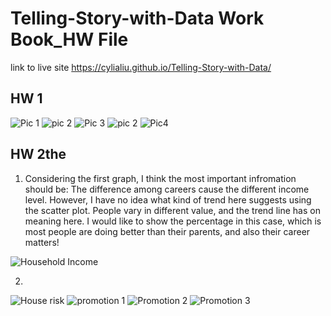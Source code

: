 # Telling-Story-with-Data Work Book_HW File

link to live site https://cylialiu.github.io/Telling-Story-with-Data/


## HW 1
![Pic 1](https://user-images.githubusercontent.com/51921356/60908746-a0c42700-a24a-11e9-9709-30286b6e48ef.jpg)
![pic 2](https://user-images.githubusercontent.com/51921356/60908749-a1f55400-a24a-11e9-9df1-055debbb148d.jpg)
![Pic 3](https://user-images.githubusercontent.com/51921356/60908754-a4f04480-a24a-11e9-8df8-578acfe86cdc.jpg)
![pic 2](https://user-images.githubusercontent.com/51921356/60908756-a588db00-a24a-11e9-8543-3a143f0b605a.jpg)
![Pic4](https://user-images.githubusercontent.com/51921356/60908761-a6ba0800-a24a-11e9-9c77-52ff82caf168.jpg)

## HW 2the 
1. Considering the first graph, I think the most important infromation should be: The difference among careers cause the different income level. However, I have no idea what kind of trend here suggests using the scatter plot. People vary in different value, and the trend line has on meaning here. I would like to show the percentage in this case, which is most people are doing better than their parents, and also their career matters!

![Household Income](https://user-images.githubusercontent.com/51921356/61190043-00b03880-a664-11e9-8e53-596e01cfad3f.png)

2.
![House risk](https://user-images.githubusercontent.com/51921356/61190044-00b03880-a664-11e9-8bc0-eec848c1ad36.png)
![promotion 1](https://user-images.githubusercontent.com/51921356/61190045-00b03880-a664-11e9-81d1-4ea0be9958bf.png)
![Promotion 2](https://user-images.githubusercontent.com/51921356/61190046-00b03880-a664-11e9-9715-3faed6422b90.png)
![Promotion 3](https://user-images.githubusercontent.com/51921356/61190047-00b03880-a664-11e9-986b-473295767544.png)




